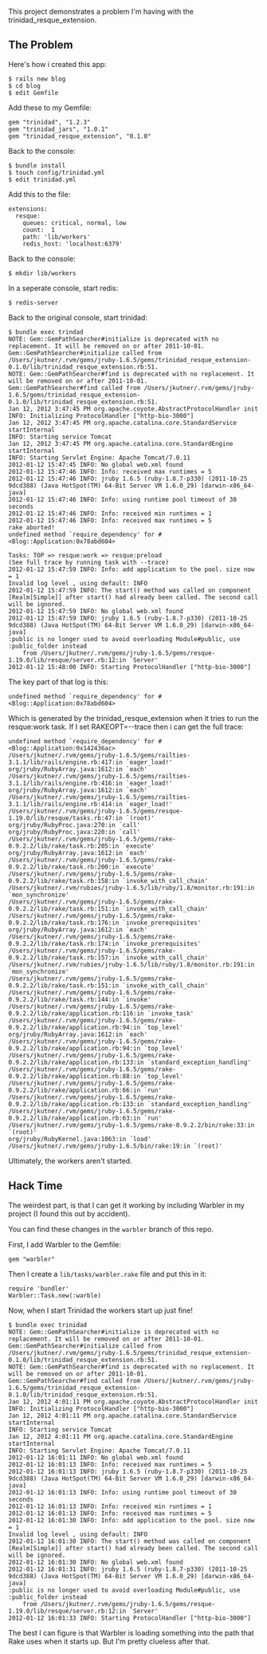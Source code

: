 This project demonstrates a problem I'm having with the trinidad_resque_extension.

## The Problem

Here's how i created this app:

	$ rails new blog
	$ cd blog
	$ edit Gemfile
	
Add these to my Gemfile:
	
	gem "trinidad", "1.2.3"
	gem "trinidad_jars", "1.0.1"
	gem "trinidad_resque_extension", "0.1.0"

Back to the console:

	$ bundle install
	$ touch config/trinidad.yml
	$ edit trinidad.yml
	
Add this to the file:

	extensions:
	  resque:
   	    queues: critical, normal, low
        count:  1
        path: 'lib/workers'
        redis_host: 'localhost:6379'
        
Back to the console:

	$ mkdir lib/workers
	
In a seperate console, start redis:

	$ redis-server
	
Back to the original console, start trinidad:

	$ bundle exec trindad
	NOTE: Gem::GemPathSearcher#initialize is deprecated with no replacement. It will be removed on or after 2011-10-01.
	Gem::GemPathSearcher#initialize called from /Users/jkutner/.rvm/gems/jruby-1.6.5/gems/trinidad_resque_extension-0.1.0/lib/trinidad_resque_extension.rb:51.
	NOTE: Gem::GemPathSearcher#find is deprecated with no replacement. It will be removed on or after 2011-10-01.
	Gem::GemPathSearcher#find called from /Users/jkutner/.rvm/gems/jruby-1.6.5/gems/trinidad_resque_extension-0.1.0/lib/trinidad_resque_extension.rb:51.
	Jan 12, 2012 3:47:45 PM org.apache.coyote.AbstractProtocolHandler init
	INFO: Initializing ProtocolHandler ["http-bio-3000"]
	Jan 12, 2012 3:47:45 PM org.apache.catalina.core.StandardService startInternal
	INFO: Starting service Tomcat
	Jan 12, 2012 3:47:45 PM org.apache.catalina.core.StandardEngine startInternal
	INFO: Starting Servlet Engine: Apache Tomcat/7.0.11
	2012-01-12 15:47:45 INFO: No global web.xml found
	2012-01-12 15:47:46 INFO: Info: received max runtimes = 5
	2012-01-12 15:47:46 INFO: jruby 1.6.5 (ruby-1.8.7-p330) (2011-10-25 9dcd388) (Java HotSpot(TM) 64-Bit Server VM 1.6.0_29) [darwin-x86_64-java]
	2012-01-12 15:47:46 INFO: Info: using runtime pool timeout of 30 seconds
	2012-01-12 15:47:46 INFO: Info: received min runtimes = 1
	2012-01-12 15:47:46 INFO: Info: received max runtimes = 5
	rake aborted!
	undefined method `require_dependency' for #<Blog::Application:0x78abd604>
	
	Tasks: TOP => resque:work => resque:preload
	(See full trace by running task with --trace)
	2012-01-12 15:47:59 INFO: Info: add application to the pool. size now = 1
	Invalid log level , using default: INFO
	2012-01-12 15:47:59 INFO: The start() method was called on component [Realm[Simple]] after start() had already been called. The second call will be ignored.
	2012-01-12 15:47:59 INFO: No global web.xml found
	2012-01-12 15:47:59 INFO: jruby 1.6.5 (ruby-1.8.7-p330) (2011-10-25 9dcd388) (Java HotSpot(TM) 64-Bit Server VM 1.6.0_29) [darwin-x86_64-java]
	:public is no longer used to avoid overloading Module#public, use :public_folder instead
		from /Users/jkutner/.rvm/gems/jruby-1.6.5/gems/resque-1.19.0/lib/resque/server.rb:12:in `Server'
	2012-01-12 15:48:00 INFO: Starting ProtocolHandler ["http-bio-3000"]
	
The key part of that log is this:

	undefined method `require_dependency' for #<Blog::Application:0x78abd604>
		
Which is generated by the trinidad_resque_extension when it tries to run the
resque:work task.  If I set RAKEOPT=--trace then i can get the full trace:

	undefined method `require_dependency' for #<Blog::Application:0x142436ac>
	/Users/jkutner/.rvm/gems/jruby-1.6.5/gems/railties-3.1.1/lib/rails/engine.rb:417:in `eager_load!'
	org/jruby/RubyArray.java:1612:in `each'
	/Users/jkutner/.rvm/gems/jruby-1.6.5/gems/railties-3.1.1/lib/rails/engine.rb:416:in `eager_load!'
	org/jruby/RubyArray.java:1612:in `each'
	/Users/jkutner/.rvm/gems/jruby-1.6.5/gems/railties-3.1.1/lib/rails/engine.rb:414:in `eager_load!'
	/Users/jkutner/.rvm/gems/jruby-1.6.5/gems/resque-1.19.0/lib/resque/tasks.rb:47:in `(root)'
	org/jruby/RubyProc.java:270:in `call'
	org/jruby/RubyProc.java:220:in `call'
	/Users/jkutner/.rvm/gems/jruby-1.6.5/gems/rake-0.9.2.2/lib/rake/task.rb:205:in `execute'
	org/jruby/RubyArray.java:1612:in `each'
	/Users/jkutner/.rvm/gems/jruby-1.6.5/gems/rake-0.9.2.2/lib/rake/task.rb:200:in `execute'
	/Users/jkutner/.rvm/gems/jruby-1.6.5/gems/rake-0.9.2.2/lib/rake/task.rb:158:in `invoke_with_call_chain'
	/Users/jkutner/.rvm/rubies/jruby-1.6.5/lib/ruby/1.8/monitor.rb:191:in `mon_synchronize'
	/Users/jkutner/.rvm/gems/jruby-1.6.5/gems/rake-0.9.2.2/lib/rake/task.rb:151:in `invoke_with_call_chain'
	/Users/jkutner/.rvm/gems/jruby-1.6.5/gems/rake-0.9.2.2/lib/rake/task.rb:176:in `invoke_prerequisites'
	org/jruby/RubyArray.java:1612:in `each'
	/Users/jkutner/.rvm/gems/jruby-1.6.5/gems/rake-0.9.2.2/lib/rake/task.rb:174:in `invoke_prerequisites'
	/Users/jkutner/.rvm/gems/jruby-1.6.5/gems/rake-0.9.2.2/lib/rake/task.rb:157:in `invoke_with_call_chain'
	/Users/jkutner/.rvm/rubies/jruby-1.6.5/lib/ruby/1.8/monitor.rb:191:in `mon_synchronize'
	/Users/jkutner/.rvm/gems/jruby-1.6.5/gems/rake-0.9.2.2/lib/rake/task.rb:151:in `invoke_with_call_chain'
	/Users/jkutner/.rvm/gems/jruby-1.6.5/gems/rake-0.9.2.2/lib/rake/task.rb:144:in `invoke'
	/Users/jkutner/.rvm/gems/jruby-1.6.5/gems/rake-0.9.2.2/lib/rake/application.rb:116:in `invoke_task'
	/Users/jkutner/.rvm/gems/jruby-1.6.5/gems/rake-0.9.2.2/lib/rake/application.rb:94:in `top_level'
	org/jruby/RubyArray.java:1612:in `each'
	/Users/jkutner/.rvm/gems/jruby-1.6.5/gems/rake-0.9.2.2/lib/rake/application.rb:94:in `top_level'
	/Users/jkutner/.rvm/gems/jruby-1.6.5/gems/rake-0.9.2.2/lib/rake/application.rb:133:in `standard_exception_handling'
	/Users/jkutner/.rvm/gems/jruby-1.6.5/gems/rake-0.9.2.2/lib/rake/application.rb:88:in `top_level'
	/Users/jkutner/.rvm/gems/jruby-1.6.5/gems/rake-0.9.2.2/lib/rake/application.rb:66:in `run'
	/Users/jkutner/.rvm/gems/jruby-1.6.5/gems/rake-0.9.2.2/lib/rake/application.rb:133:in `standard_exception_handling'
	/Users/jkutner/.rvm/gems/jruby-1.6.5/gems/rake-0.9.2.2/lib/rake/application.rb:63:in `run'
	/Users/jkutner/.rvm/gems/jruby-1.6.5/gems/rake-0.9.2.2/bin/rake:33:in `(root)'
	org/jruby/RubyKernel.java:1063:in `load'
	/Users/jkutner/.rvm/gems/jruby-1.6.5/bin/rake:19:in `(root)'

Ultimately, the workers aren't started.  

## Hack Time

The weirdest part, is that I can get it working by including Warbler in my project 
(I found this out by accident).

You can find these changes in the `warbler` branch of this repo.

First, I add Warbler to the Gemfile:

	gem "warbler"
	
Then I create a `lib/tasks/warbler.rake` file and put this in it:

	require 'bundler'
	Warbler::Task.new(:warble)
	
Now, when I start Trinidad the workers start up just fine!

	$ bundle exec trinidad
	NOTE: Gem::GemPathSearcher#initialize is deprecated with no replacement. It will be removed on or after 2011-10-01.
	Gem::GemPathSearcher#initialize called from /Users/jkutner/.rvm/gems/jruby-1.6.5/gems/trinidad_resque_extension-0.1.0/lib/trinidad_resque_extension.rb:51.
	NOTE: Gem::GemPathSearcher#find is deprecated with no replacement. It will be removed on or after 2011-10-01.
	Gem::GemPathSearcher#find called from /Users/jkutner/.rvm/gems/jruby-1.6.5/gems/trinidad_resque_extension-0.1.0/lib/trinidad_resque_extension.rb:51.
	Jan 12, 2012 4:01:11 PM org.apache.coyote.AbstractProtocolHandler init
	INFO: Initializing ProtocolHandler ["http-bio-3000"]
	Jan 12, 2012 4:01:11 PM org.apache.catalina.core.StandardService startInternal
	INFO: Starting service Tomcat
	Jan 12, 2012 4:01:11 PM org.apache.catalina.core.StandardEngine startInternal
	INFO: Starting Servlet Engine: Apache Tomcat/7.0.11
	2012-01-12 16:01:11 INFO: No global web.xml found
	2012-01-12 16:01:13 INFO: Info: received max runtimes = 5
	2012-01-12 16:01:13 INFO: jruby 1.6.5 (ruby-1.8.7-p330) (2011-10-25 9dcd388) (Java HotSpot(TM) 64-Bit Server VM 1.6.0_29) [darwin-x86_64-java]
	2012-01-12 16:01:13 INFO: Info: using runtime pool timeout of 30 seconds
	2012-01-12 16:01:13 INFO: Info: received min runtimes = 1
	2012-01-12 16:01:13 INFO: Info: received max runtimes = 5
	2012-01-12 16:01:30 INFO: Info: add application to the pool. size now = 1
	Invalid log level , using default: INFO
	2012-01-12 16:01:30 INFO: The start() method was called on component [Realm[Simple]] after start() had already been called. The second call will be ignored.
	2012-01-12 16:01:30 INFO: No global web.xml found
	2012-01-12 16:01:31 INFO: jruby 1.6.5 (ruby-1.8.7-p330) (2011-10-25 9dcd388) (Java HotSpot(TM) 64-Bit Server VM 1.6.0_29) [darwin-x86_64-java]
	:public is no longer used to avoid overloading Module#public, use :public_folder instead
		from /Users/jkutner/.rvm/gems/jruby-1.6.5/gems/resque-1.19.0/lib/resque/server.rb:12:in `Server'
	2012-01-12 16:01:33 INFO: Starting ProtocolHandler ["http-bio-3000"]
	
The best I can figure is that Warbler is loading something into the path that Rake
uses when it starts up.  But I'm pretty clueless after that.